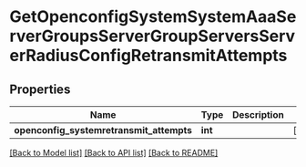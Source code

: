 # GetOpenconfigSystemSystemAaaServerGroupsServerGroupServersServerRadiusConfigRetransmitAttempts

## Properties
Name | Type | Description | Notes
------------ | ------------- | ------------- | -------------
**openconfig_systemretransmit_attempts** | **int** |  | [optional] 

[[Back to Model list]](../README.md#documentation-for-models) [[Back to API list]](../README.md#documentation-for-api-endpoints) [[Back to README]](../README.md)


